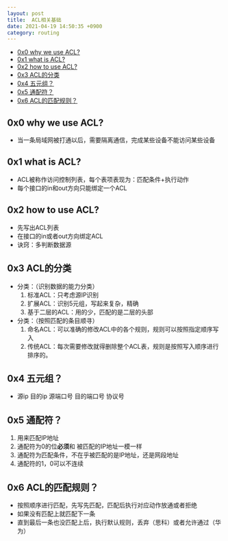 ```yaml
---
layout: post
title:  ACL相关基础
date: 2021-04-19 14:50:35 +0900
category: routing
---
```

<!-- TOC -->

- [0x0 why we use ACL?](#0x0-why-we-use-acl)
- [0x1 what is ACL?](#0x1-what-is-acl)
- [0x2 how to use ACL?](#0x2-how-to-use-acl)
- [0x3 ACL的分类](#0x3-acl的分类)
- [0x4 五元组？](#0x4-五元组)
- [0x5 通配符？](#0x5-通配符)
- [0x6 ACL的匹配规则？](#0x6-acl的匹配规则)

<!-- /TOC -->

## 0x0 why we use ACL?

- 当一条局域网被打通以后，需要隔离通信，完成某些设备不能访问某些设备


## 0x1 what is ACL?

- ACL被称作访问控制列表，每个表项表现为：匹配条件+执行动作
- 每个接口的in和out方向只能绑定一个ACL

## 0x2 how to use ACL?

- 先写出ACL列表
- 在接口的in或者out方向绑定ACL
- 诀窍：多判断数据源

## 0x3 ACL的分类

- 分类：（识别数据的能力分类）
    1. 标准ACL：只考虑源IP识别
    2. 扩展ACL：识别5元组，写起来复杂，精确
    3. 基于二层的ACL：用的少，匹配的是二层的头部
- 分类：（按照匹配的条目顺寻）
    1. 命名ACL：可以准确的修改ACL中的各个规则，规则可以按照指定顺序写入
    2. 传统ACL：每次需要修改就得删除整个ACL表，规则是按照写入顺序进行排序的。

## 0x4 五元组？

- 源ip 目的ip 源端口号 目的端口号 协议号

## 0x5 通配符？

1. 用来匹配IP地址
2. 通配符为0的位**必须**和 被匹配的IP地址一模一样
3. 通配符为匹配条件，不在乎被匹配的是IP地址，还是网段地址
4. 通配符的1，0可以不连续

## 0x6 ACL的匹配规则？

- 按照顺序进行匹配，先写先匹配，匹配后执行对应动作放通或者拒绝
- 如果没有匹配上就匹配下一条
- 直到最后一条也没匹配上后，执行默认规则，丢弃（思科）或者允许通过（华为）